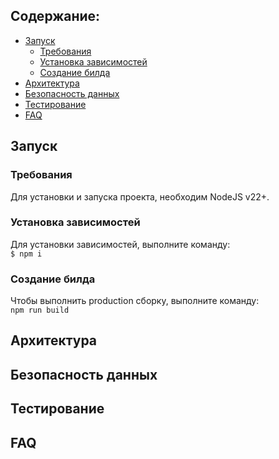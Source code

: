 ## Содержание:
- [Запуск](#запуск)
    - [Требования](#требования)
    - [Установка зависимостей](#установка-зависимостей)
    - [Создание билда](#создание-билда)
- [Архитектура](#архитектура)
- [Безопасность данных](#безопасность-данных)
- [Тестирование](#тестирование)
- [FAQ](#faq)

    
<a name="запуск"></a>
## Запуск
<a name="требования"></a>
### Требования
Для установки и запуска проекта, необходим NodeJS v22+.  
<a name="установка-зависимостей"></a>
### Установка зависимостей
Для установки зависимостей, выполните команду:  
`$ npm i`
<a name="создание-билда"></a>
### Создание билда
Чтобы выполнить production сборку, выполните команду:  
`npm run build`
<a name="start-dev"></a>
<a name="архитектура"></a>
## Архитектура
<a name="тестирование"></a>
<a name="безопасность-данных"></a>
## Безопасность данных
## Тестирование

<a name="faq"></a>
## FAQ
